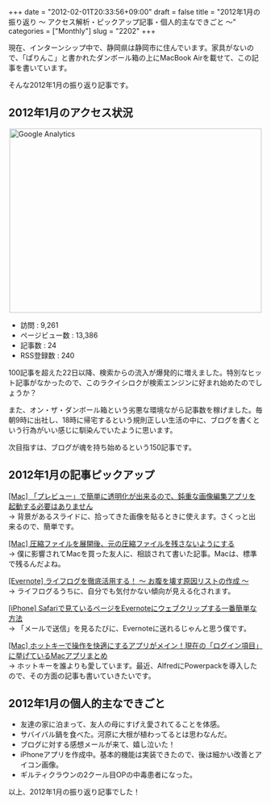 +++
date = "2012-02-01T20:33:56+09:00"
draft = false
title = "2012年1月の振り返り 〜 アクセス解析・ピックアップ記事・個人的主なできごと 〜"
categories = ["Monthly"]
slug = "2202"
+++

現在、インターンシップ中で、静岡県は静岡市に住んでいます。家具がないので、「ぱりんこ」と書かれたダンボール箱の上にMacBook Airを載せて、この記事を書いています。

そんな2012年1月の振り返り記事です。

<h2>2012年1月のアクセス状況</h2>

<img style="display:block; margin-left:auto; margin-right:auto;" src="/images/2012/02/Google-Analytics.png" alt="Google Analytics" title="Google Analytics.png" border="0" width="500" height="365" />

<ul>
<li>訪問 : 9,261</li>
<li>ページビュー数 : 13,386</li>
<li>記事数 : 24</li>	
<li>RSS登録数 : 240</li>
</ul>

100記事を超えた22日以降、検索からの流入が爆発的に増えました。特別なヒット記事がなかったので、このラクイシロクが検索エンジンに好まれ始めたのでしょうか？

また、オン・ザ・ダンボール箱という劣悪な環境ながら記事数を稼げました。毎朝9時に出社し、18時に帰宅するという規則正しい生活の中に、ブログを書くという行為がいい感じに馴染んでいたように思います。

次目指すは、ブログが魂を持ち始めるという150記事です。

<h2>2012年1月の記事ピックアップ</h2>

<a href="http://rakuishi.com/mac/1945/" target="_blank">[Mac] 「プレビュー」で簡単に透明化が出来るので、鈍重な画像編集アプリを起動する必要はありません</a><br clear="all">→ 背景があるスライドに、拾ってきた画像を貼るときに使えます。さくっと出来るので、簡単です。

<a href="http://rakuishi.com/mac/1971/" target="_blank">[Mac] 圧縮ファイルを展開後、元の圧縮ファイルを残さないようにする</a><br clear="all">→ 僕に影響されてMacを買った友人に、相談されて書いた記事。Macは、標準で残るんだよね。

<a href="http://rakuishi.com/evernote/2042/" target="_blank">[Evernote] ライフログを徹底活用する！ 〜 お腹を壊す原因リストの作成 〜</a><br clear="all">→ ライフログるうちに、自分でも気付かない傾向が見える化されます。

<a href="http://rakuishi.com/iphone/2089/" target="_blank">[iPhone] Safariで見ているページをEvernoteにウェブクリップする一番簡単な方法</a><br clear="all">→ 「メールで送信」を見るたびに、Evernoteに送れるじゃんと思う僕です。

<a href="http://rakuishi.com/mac/2140/" target="_blank">[Mac] ホットキーで操作を快適にするアプリがメイン！現在の「ログイン項目」に挙げているMacアプリまとめ</a><br clear="all">→ ホットキーを誰よりも愛しています。最近、AlfredにPowerpackを導入したので、その方面の記事も書いていきたいです。

<h2>2012年1月の個人的主なできごと</h2>

<ul>
<li>友達の家に泊まって、友人の母にすげえ愛されてることを体感。</li>
<li>サバイバル鍋を食べた。河原に大根が植わってるとは思わなんだ。</li>
<li>ブログに対する感想メールが来て、嬉し泣いた！</li>
<li>iPhoneアプリを作成中。基本的機能は実装できたので、後は細かい改善とアイコン画像。</li>
<li>ギルティクラウンの2クール目OPの中毒患者になった。</li>
</ul>

以上、2012年1月の振り返り記事でした！
